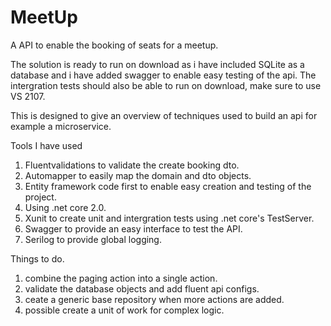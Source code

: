 # MeetUp

A API to enable the booking of seats for a meetup.

The solution is ready to run on download as i have included SQLite as a database and i have added swagger to enable easy testing of the api. The intergration tests should also be able to run on download, make sure to use VS 2107.

This is designed to give an overview of techniques used to build an api for example a microservice.

Tools I have used

1. Fluentvalidations to validate the create booking dto.
2. Automapper to easily map the domain and dto objects.
3. Entity framework code first to enable easy creation and testing of the project.
4. Using .net core 2.0.
5. Xunit to create unit and intergration tests using .net core's TestServer.
7. Swagger to provide an easy interface to test the API.
8. Serilog to provide global logging.

Things to do.

1. combine the paging action into a single action.
2. validate the database objects and add fluent api configs.
3. ceate a generic base repository when more actions are added.
4. possible create a unit of work for complex logic.

